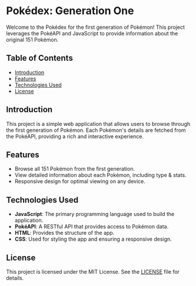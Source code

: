 # Pokédex: Generation One

Welcome to the Pokédex for the first generation of Pokémon! This project leverages the PokéAPI and JavaScript to provide information about the original 151 Pokémon.

## Table of Contents
- [Introduction](#introduction)
- [Features](#features)
- [Technologies Used](#technologies-used)
- [License](#license)

## Introduction

This project is a simple web application that allows users to browse through the first generation of Pokémon. Each Pokémon's details are fetched from the PokéAPI, providing a rich and interactive experience.

## Features

- Browse all 151 Pokémon from the first generation.
- View detailed information about each Pokémon, including type & stats.
- Responsive design for optimal viewing on any device.

## Technologies Used

- **JavaScript**: The primary programming language used to build the application.
- **PokéAPI**: A RESTful API that provides access to Pokémon data.
- **HTML**: Provides the structure of the app.
- **CSS**: Used for styling the app and ensuring a responsive design.

## License

This project is licensed under the MIT License. See the [LICENSE](LICENSE) file for details.
